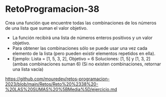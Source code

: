 # RetoProgramacion-38

Crea una función que encuentre todas las combinaciones de los números de una lista que suman el valor objetivo.
- La función recibirá una lista de números enteros positivos y un valor objetivo.
- Para obtener las combinaciones sólo se puede usar una vez cada elemento de la lista (pero pueden existir elementos repetidos en ella).
- Ejemplo: 
  	Lista = [1, 5, 3, 2],  Objetivo = 6
  	Soluciones: [1, 5] y [1, 3, 2] (ambas combinaciones suman 6)  (Si no existen combinaciones, retornar una lista vacía)

 https://github.com/mouredev/retos-programacion-2023/blob/main/Retos/Reto%20%2338%20-%20LAS%20SUMAS%20%5BMedia%5D/ejercicio.md
